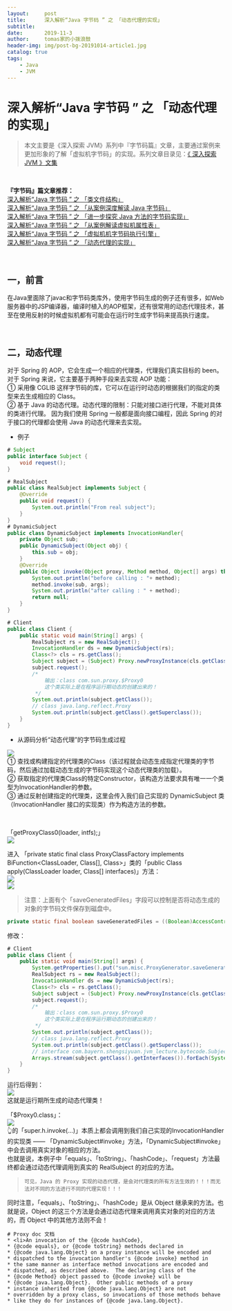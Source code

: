 ```yaml
---
layout:     post
title:      深入解析“Java 字节码 ” 之 「动态代理的实现」
subtitle:   
date:       2019-11-3
author:     tomas家的小拨浪鼓
header-img: img/post-bg-20191014-article1.jpg
catalog: true
tags:
    - Java
    - JVM
---
```

# 深入解析“Java 字节码 ” 之 「动态代理的实现」


> 本文主要是《深入探索 JVM》系列中『字节码篇』文章，主要通过案例来更加形象的了解「虚拟机字节码」的实现。系列文章目录见：[《 深入探索 JVM 》文集](/programming_blog/2019/11/05/深入探索-JVM-文集/)

<br>

**『字节码』篇文章推荐：**   
[深入解析“Java 字节码 ” 之 「类文件结构」](/programming_blog/2019/11/01/深入解析-Java-字节码-之-类文件结构/)  
[深入解析“Java 字节码 ” 之 「从案例深度解读 Java 字节码」](/programming_blog/2019/11/02/深入解析-Java-字节码-之-从案例深度解读-Java-字节码/)  
[深入解析“Java 字节码 ” 之 「进一步探究 Java 方法的字节码实现」](/programming_blog/2019/11/03/深入解析-Java-字节码-之-进一步探究-Java-方法的字节码实现/)  
[深入解析“Java 字节码 ” 之 「从案例解读虚拟机属性表」](/programming_blog/2019/11/03/深入解析-Java-字节码-之-从案例解读虚拟机属性表/)  
[深入解析“Java 字节码 ” 之 「虚拟机机字节码执行引擎」](/programming_blog/2019/11/03/深入解析-Java-字节码-之-虚拟机机字节码执行引擎/)  
[深入解析“Java 字节码 ” 之 「动态代理的实现」](/programming_blog/2019/11/03/深入解析-Java-字节码-之-动态代理的实现/)  

<br>

## 一，前言

在Java里面除了javac和字节码类库外，使用字节码生成的例子还有很多，如Web服务器中的JSP编译器，编译时植入的AOP框架，还有很常用的动态代理技术，甚至在使用反射的时候虚拟机都有可能会在运行时生成字节码来提高执行速度。

<br>

## 二，动态代理

对于 Spring 的 AOP，它会生成一个相应的代理类，代理我们真实目标的 been。  
对于 Spring 来说，它主要基于两种手段来去实现 AOP 功能：  
① 采用像 CGLIB 这样字节码的库，它可以在运行时动态的根据我们的指定的类型来去生成相应的 Class。  
② 基于 Java 的动态代理。动态代理的限制：只能对接口进行代理，不能对具体的类进行代理。
因为我们使用 Spring 一般都是面向接口编程，因此 Spring 的对于接口的代理都会使用 Java 的动态代理来去实现。  

* 例子

~~~java
# Subject
public interface Subject {
    void request();
}

# RealSubject
public class RealSubject implements Subject {
    @Override
    public void request() {
        System.out.println("From real subject");
    }
}
# DynamicSubject
public class DynamicSubject implements InvocationHandler{
    private Object sub;
    public DynamicSubject(Object obj) {
        this.sub = obj;
    }
    @Override
    public Object invoke(Object proxy, Method method, Object[] args) throws Throwable {
        System.out.println("before calling : "+ method);
        method.invoke(sub, args);
        System.out.println("after calling : " + method);
        return null;
    }
}

# Client
public class Client {
    public static void main(String[] args) {
        RealSubject rs = new RealSubject();
        InvocationHandler ds = new DynamicSubject(rs);
        Class<?> cls = rs.getClass();
        Subject subject = (Subject) Proxy.newProxyInstance(cls.getClassLoader(), cls.getInterfaces(), ds);
        subject.request();
        /*
            输出：class com.sun.proxy.$Proxy0
            这个类实际上是在程序运行期动态的创建出来的！
         */
        System.out.println(subject.getClass());
        // class java.lang.reflect.Proxy
        System.out.println(subject.getClass().getSuperclass());
    }
}
~~~

* 从源码分析“动态代理”的字节码生成过程

![](https://tva1.sinaimg.cn/large/006y8mN6ly1g8nk50tdxej30fq0gcacm.jpg)  
① 查找或构建指定的代理类的Class（该过程就会动态生成指定代理类的字节码，然后通过加载动态生成的字节码实现这个动态代理类的加载）。  
② 获取指定的代理类Class的特定Constructor，该构造方法要求具有唯一一个类型为InvocationHandler的参数。  
③ 通过反射创建指定的代理类，这里会传入我们自己实现的 DynamicSubject 类（InvocationHandler 接口的实现类）作为构造方法的参数。  

<br>

「getProxyClass0(loader, intfs);」  
![](https://tva1.sinaimg.cn/large/006y8mN6ly1g8nk5t35i7j30g706q3zp.jpg)  

进入 「private static final class ProxyClassFactory    implements BiFunction<ClassLoader, Class<?>[], Class<?>>」类的「public Class<?> apply(ClassLoader loader, Class<?>[] interfaces)」方法：  
![](https://tva1.sinaimg.cn/large/006y8mN6ly1g8nk6w4ynij30ez08mta4.jpg)  
![](https://tva1.sinaimg.cn/large/006y8mN6ly1g8nk7c1gf7j30qi0cdtb7.jpg)

> 注意：上面有个「saveGeneratedFiles」字段可以控制是否将动态生成的对象的字节码文件保存到磁盘中。

~~~java
private static final boolean saveGeneratedFiles = ((Boolean)AccessController.doPrivileged(new GetBooleanAction("sun.misc.ProxyGenerator.saveGeneratedFiles"))).booleanValue();
~~~

修改：

~~~java
# Client
public class Client {
    public static void main(String[] args) {
        System.getProperties().put("sun.misc.ProxyGenerator.saveGeneratedFiles", "true");
        RealSubject rs = new RealSubject();
        InvocationHandler ds = new DynamicSubject(rs);
        Class<?> cls = rs.getClass();
        Subject subject = (Subject) Proxy.newProxyInstance(cls.getClassLoader(), cls.getInterfaces(), ds);
        subject.request();
        /*
            输出：class com.sun.proxy.$Proxy0
            这个类实际上是在程序运行期动态的创建出来的！
         */
        System.out.println(subject.getClass());
        // class java.lang.reflect.Proxy
        System.out.println(subject.getClass().getSuperclass());
        // interface com.bayern.shengsiyuan.jvm_lecture.bytecode.Subject
        Arrays.stream(subject.getClass().getInterfaces()).forEach(System.out::println);
    }
}
~~~

运行后得到：  
![](https://tva1.sinaimg.cn/large/006y8mN6ly1g8nk8uc2bpj305f078dg3.jpg)  
这就是运行期所生成的动态代理类！

「$Proxy0.class」：  
![](https://tva1.sinaimg.cn/large/006y8mN6ly1g8nk9vx7sdj30k015rn3a.jpg)  
👆的「super.h.invoke(...)」本质上都会调用到我们自己实现的InvocationHandler的实现类 —— 「DynamicSubject#invoke」方法，「DynamicSubject#invoke」中会去调用真实对象的相应的方法。  
也就是说，本例子中「equals」、「toString」、「hashCode」、「request」方法最终都会通过动态代理调用到真实的 RealSubject 的对应的方法。

> `可见，Java 的 Proxy 实现的动态代理，是会对代理类的所有方法生效的！！！而无法对不同的方法进行不同的代理实现！！！`

同时注意，「equals」、「toString」、「hashCode」是从 Object 继承来的方法。也就是说，Object 的这三个方法是会通过动态代理来调用真实对象的对应的方法的，而 Object 中的其他方法则不会！

~~~
# Proxy doc 文档
* <li>An invocation of the {@code hashCode},
* {@code equals}, or {@code toString} methods declared in
* {@code java.lang.Object} on a proxy instance will be encoded and
* dispatched to the invocation handler's {@code invoke} method in
* the same manner as interface method invocations are encoded and
* dispatched, as described above.  The declaring class of the
* {@code Method} object passed to {@code invoke} will be
* {@code java.lang.Object}.  Other public methods of a proxy
* instance inherited from {@code java.lang.Object} are not
* overridden by a proxy class, so invocations of those methods behave
* like they do for instances of {@code java.lang.Object}.
~~~








